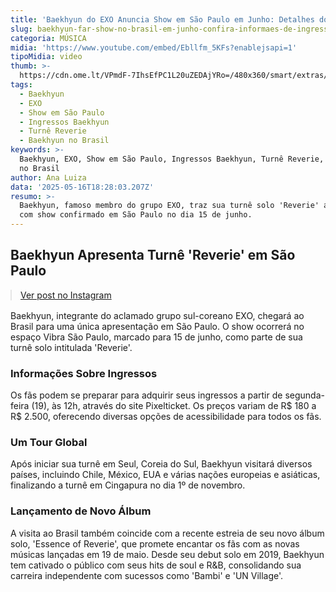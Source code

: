 ```yaml
---
title: 'Baekhyun do EXO Anuncia Show em São Paulo em Junho: Detalhes dos Ingressos'
slug: baekhyun-far-show-no-brasil-em-junho-confira-informaes-de-ingressos
categoria: MÚSICA
midia: 'https://www.youtube.com/embed/Ebllfm_5KFs?enablejsapi=1'
tipoMidia: video
thumb: >-
  https://cdn.ome.lt/VPmdF-7IhsEfPC1L20uZEDAjYRo=/480x360/smart/extras/conteudos/SnapInsta.to_491897358_17908124889131052_6342718870553834317_n.jpg
tags:
  - Baekhyun
  - EXO
  - Show em São Paulo
  - Ingressos Baekhyun
  - Turnê Reverie
  - Baekhyun no Brasil
keywords: >-
  Baekhyun, EXO, Show em São Paulo, Ingressos Baekhyun, Turnê Reverie, Baekhyun
  no Brasil
author: Ana Luiza
data: '2025-05-16T18:28:03.207Z'
resumo: >-
  Baekhyun, famoso membro do grupo EXO, traz sua turnê solo 'Reverie' ao Brasil,
  com show confirmado em São Paulo no dia 15 de junho.
---
```


## Baekhyun Apresenta Turnê 'Reverie' em São Paulo

<blockquote class="instagram-media" data-instgrm-permalink="https://www.instagram.com/p/DJt_5z4hgdj/" data-instgrm-version="14" style="width:100%; max-width:540px; margin:1rem auto;"><a href="https://www.instagram.com/p/DJt_5z4hgdj/">Ver post no Instagram</a></blockquote>

Baekhyun, integrante do aclamado grupo sul-coreano EXO, chegará ao Brasil para uma única apresentação em São Paulo. O show ocorrerá no espaço Vibra São Paulo, marcado para 15 de junho, como parte de sua turnê solo intitulada 'Reverie'.

### Informações Sobre Ingressos

Os fãs podem se preparar para adquirir seus ingressos a partir de segunda-feira (19), às 12h, através do site Pixelticket. Os preços variam de R$ 180 a R$ 2.500, oferecendo diversas opções de acessibilidade para todos os fãs.

### Um Tour Global

Após iniciar sua turnê em Seul, Coreia do Sul, Baekhyun visitará diversos países, incluindo Chile, México, EUA e várias nações europeias e asiáticas, finalizando a turnê em Cingapura no dia 1º de novembro.

### Lançamento de Novo Álbum

A visita ao Brasil também coincide com a recente estreia de seu novo álbum solo, 'Essence of Reverie', que promete encantar os fãs com as novas músicas lançadas em 19 de maio. Desde seu debut solo em 2019, Baekhyun tem cativado o público com seus hits de soul e R&B, consolidando sua carreira independente com sucessos como 'Bambi' e 'UN Village'.
